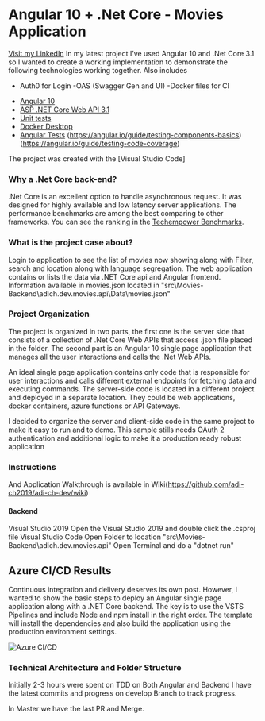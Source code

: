 # Angular 10 + .Net Core - Movies Application
[Visit my LinkedIn](https://www.linkedin.com/in/aditya2020/)
In my latest project I’ve used Angular 10 and .Net Core 3.1 so I wanted to create a working implementation to demonstrate the following technologies working together. 
Also includes
- Auth0 for Login
-OAS (Swagger Gen and UI)
-Docker files for CI
* [Angular 10](https://angular.io/)
* [ASP .NET Core Web API 3.1](https://docs.microsoft.com/en-us/aspnet/core/?view=aspnetcore-3.1)
* [Unit tests](https://docs.microsoft.com/en-us/dotnet/architecture/microservices/multi-container-microservice-net-applications/test-aspnet-core-services-web-apps)
* [Docker Desktop](https://docs.docker.com/develop/develop-images/multistage-build/) 
* [Angular Tests](https://angular.io/guide/testing-services)
		(https://angular.io/guide/testing-components-basics)
		(https://angular.io/guide/testing-code-coverage)

The project was created with the [Visual Studio Code]

### Why a .Net Core back-end? 

.Net Core is an excellent option to handle asynchronous request. It was designed for highly available and low latency server applications. The performance benchmarks are among the best comparing to other frameworks. You can see the ranking in the [Techempower Benchmarks](https://www.techempower.com/benchmarks/).
 


### What is the project case about?
Login to application to see the list of movies now showing along with Filter, search and location along with language segregation. 
The web application contains or lists the data via .NET Core api and Angular frontend. Information available in movies.json located in "src\Movies-Backend\adich.dev.movies.api\Data\movies.json"

### Project Organization
The project is organized in two parts, the first one is the server side that consists of a collection of .Net Core Web APIs that access .json file placed in the folder. The second part is an Angular 10 single page application that manages all the user interactions and calls the .Net Web APIs.

An ideal single page application contains only code that is responsible for user interactions and calls different external endpoints for fetching data and executing commands. The server-side code is located in a different project and deployed in a separate location. They could be web applications, docker containers, azure functions or API Gateways.

I decided to organize the server and client-side code in the same project to make it easy to run and to demo. This sample stills needs OAuth 2 authentication and additional logic to make it a production ready robust application

### Instructions

And Application Walkthrough is available in Wiki(https://github.com/adi-ch2019/adi-ch-dev/wiki)


#### Backend
Visual Studio 2019
Open the Visual Studio 2019 and double click the .csproj file
Visual Studio Code
Open Folder to location "src\Movies-Backend\adich.dev.movies.api"
Open Terminal and do a "dotnet run"


 
## Azure CI/CD Results
Continuous integration and delivery deserves its own post. However, I wanted to show the basic steps to deploy an Angular single page application along with a .NET Core backend. The key is to use the VSTS Pipelines and include Node and npm install in the right order. The template will install the dependencies and also build the application using the production environment settings.  

![Azure CI/CD](https://andarito.blob.core.windows.net/github/gihub/AngularCRUD/CICD.JPG)

### Technical Architecture and Folder Structure
 

Initially 2-3 hours were spent on TDD on Both Angular and Backend
I have the latest commits and progress on develop Branch to track progress.

In Master we have the last PR and Merge.





